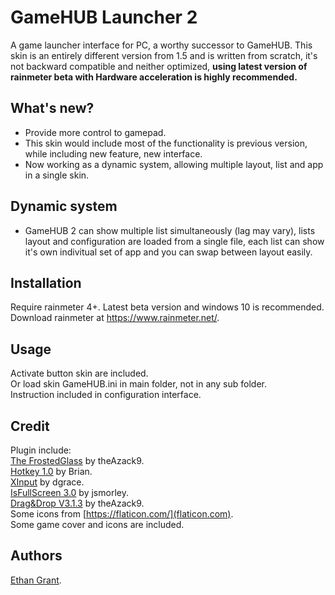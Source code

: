 # GameHUB Launcher 2
A game launcher interface for PC, a worthy successor to GameHUB. 
This skin is an entirely different version from 1.5 and is written from scratch, it's not backward compatible and neither optimized, **using latest version of rainmeter beta with Hardware acceleration is highly recommended.**  

## What's new?
* Provide more control to gamepad.
* This skin would include most of the functionality is previous version, while including new feature, new interface.  
* Now working as a dynamic system, allowing multiple layout, list and app in a single skin.  

## Dynamic system
* GameHUB 2 can show multiple list simultaneously (lag may vary), lists layout and configuration are loaded from a single file, each list can show it's own indivitual set of app and you can swap between layout easily.

## Installation
Require rainmeter 4+. Latest beta version and windows 10 is recommended.  
Download rainmeter at https://www.rainmeter.net/.  

## Usage
Activate button skin are included.  
Or load skin GameHUB.ini in main folder, not in any sub folder.  
Instruction included in configuration interface.  

## Credit
Plugin include:  
[The FrostedGlass](https://forum.rainmeter.net/viewtopic.php?t=23106) by theAzack9.  
[Hotkey 1.0](https://forum.rainmeter.net/viewtopic.php?t=18849) by Brian.  
[XInput](https://forum.rainmeter.net/viewtopic.php?t=20108) by dgrace.  
[IsFullScreen 3.0](https://forum.rainmeter.net/viewtopic.php?t=28305) by jsmorley.  
[Drag&Drop V3.1.3](https://forum.rainmeter.net/viewtopic.php?t=23107) by theAzack9.  
Some icons from [https://flaticon.com/](flaticon.com).  
Some game cover and icons are included.  

## Authors
[Ethan Grant](https://github.com/callmeEthan).  
